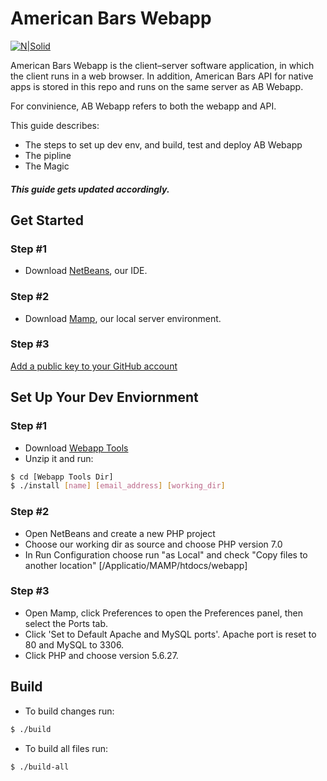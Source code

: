 # American Bars Webapp

[![N|Solid](https://americanbars.com/default/images/americanbars.png)](https://nodesource.com/products/nsolid)

American Bars Webapp is the client–server software application, in which the client runs in a web browser. In addition, American Bars API for native apps is stored in this repo and runs on the same server as AB Webapp. 

For convinience, AB Webapp refers to both the webapp and API.

This guide describes:

  - The steps to set up dev env, and build, test and deploy AB Webapp
  - The pipline
  - The Magic
 
##### This guide gets updated accordingly.

## Get Started

### Step #1
* Download [NetBeans][netbeans], our IDE.

### Step #2
* Download [Mamp][mamp], our local server environment.

### Step #3
[Add a public key to your GitHub account][sshkey]

## Set Up Your Dev Enviornment

### Step #1
* Download [Webapp Tools][webapp_tools]
* Unzip it and run:
```sh
$ cd [Webapp Tools Dir]
$ ./install [name] [email_address] [working_dir]
```

### Step #2
* Open NetBeans and create a new PHP project
* Choose our working dir as source and choose PHP version 7.0
* In Run Configuration choose run "as Local" and check "Copy files to another location" [/Applicatio/MAMP/htdocs/webapp]

### Step #3
* Open Mamp, click Preferences to open the Preferences panel, then select the Ports tab.
* Click 'Set to Default Apache and MySQL ports'. Apache port is reset to 80 and MySQL to 3306. 
* Click PHP and choose version 5.6.27.

## Build

* To build changes run:
```sh
$ ./build
```

* To build all files run:
```sh
$ ./build-all
```

[//]: # (These are reference links used in the body of this note and get stripped out when the markdown processor does its job. There is no need to format nicely because it shouldn't be seen. Thanks SO - http://stackoverflow.com/questions/4823468/store-comments-in-markdown-syntax)


   [sshkey]: <https://help.github.com/articles/adding-a-new-ssh-key-to-your-github-account/>
   [netbeans]: <https://netbeans.org/downloads/start.html?platform=macosx&lang=en&option=php>
   [mamp]: <http://downloads6.mamp.info/MAMP-PRO/releases/4.0.6/MAMP_MAMP_PRO_4.0.6.pkg>
   [webapp_tools]: <http://54.89.247.251:8080/userContent/webapp/*zip*/webapp.zip>
